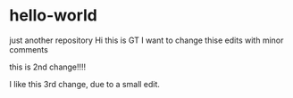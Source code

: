 # hello-world
just another repository
Hi this is GT
I want to change thise edits with minor comments

this is 2nd change!!!!

I like this 3rd change, due to a small edit.
